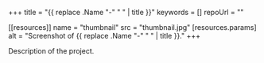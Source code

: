 +++
title =  "{{ replace .Name "-" " " | title }}"
keywords = []
repoUrl = ""

[[resources]]
    name = "thumbnail"
    src = "thumbnail.jpg"
    [resources.params]
        alt = "Screenshot of {{ replace .Name "-" " " | title }}."
+++

Description of the project.
